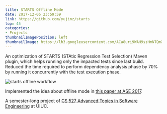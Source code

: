 ```yaml
---
title: STARTS Offline Mode
date: 2017-12-05 23:59:59
link: https://github.com/yujinz/starts
top: 45
categories:
- Projects
thumbnailImagePosition: left
thumbnailImage: https://lh3.googleusercontent.com/ACa8uri9WAH9szHmNTQmX-GJb1-pOK-EpbufmiPG6UXzyd4A_eIQWhf_m_4qck6XQ_HJrmggTWAaMAeDleknov0i5y53VSPAbcB6K7m5lQG6mzgoUMLYk_6jXrFA4sMJ50AHe-bfHo9AqrlBjwv6T0Z6LeFB4YriuKMSzcBjc5Let2otPgvmmMzFyCs_s8igBcGXZaZVpcW9-5azceHIaF-l9NusZw1o9EVKadeoUZxVMZaojNQxE-EKS_yWA0a4LvNXkjg1zi4bJXlHILWHkGDXdE243tMGfBq3m_3krvPoY2UhK58CIW4-Ihw8SCHe0Fxz389Oidk_U3wTTPZ9S8kP3vd0wfROG8Mj7b87e3bXe5GBXdebCrnpvvGGJeP7Dh_NR7tlBH0FqNnav6AF_Fp2mu7EAzkwEQ4dS2DvCMkVW5n8YwXBO_RhBnrErmyjRCU05wG2HYYDM8lYeP7sIVFkVeaOp0caJZ_-dQ3paF3uA0rEQNv9oK7fWiigoTwidlX74RuZbIGdtr3XXe1jXM7UrFQMHARaLtblu34745plS6BqDOOFAbhZi2f8hBVpUpz7DgvHkh6-tixBMIVfQWIPyU96NZ6WKJFO8DKUBveyg5t3qTK4Jzgae4PIuNofarmJXojmHfGigP_qAyPDjsyiYu7pATbl=w500-h480-no
---
```


An optimization of STARTS (STAtic Regression Test Selection) Maven plugin, which helps running only the impacted tests since last build. Reduced the time required to perform dependency analysis phase by 70% by running it concurrently with the test execution phase.
<!-- more -->

![starts offline workflow](https://lh3.googleusercontent.com/iPvJCKC6MGpAsM4-O0_2yNIxUcHnhVYI4GiHrGacqCBn5kmrq4dNX_J0x6Vbti_gZSFfJ5h93lkpd4pQCe2QoqSNwQ-RB1gMQvT9WJWE947uS-s-o2vKeglHOWmA83pri0_H_go58VmOfaDPrjwza7rQDK11hhnvwK8W98qzSgWVc9WiTpLCg89ewvBkUrqId3-JPUD72C2axzg6esouq2wj07WbsPpfKjSY0oN0NvlZuJohwobnyPvNx_9tJjv-iph9xJ8lfoqhMlf3XnIOL4RW-CGzLHiRRjcRr8cJveAjw9UFrXX0S1wCu7vyqMs0Q4bG8odBr3YefcHd5MSJVch4oaL3ckiWVhBhEgZfMLjc_6dRXhOEsluXrKzfDm5eODTQVfOqonDAl0_g5R2AHZtawHBv2X_HjAedCVouD2gcWpoJOQBpjCiMISkwIKpl-VJMkSy2dINUUWQU47jiuimvkUSCWiZHnyTSBYqEEEMKpxSVvC4zjD6xEJTdHLhiFhf2ny8_k7l5x1vm5xz2I2vbA4kZNdMedHOYA5hN2gmZTsVfewWoDQ3sqW7soQ93LCySvOGaEDAGwuHHpTEETK4-mIyK6aLLff-It0A=w740-h309-no)

Implemented the idea about offline mode in [this paper at ASE 2017](http://mir.cs.illinois.edu/legunsen/pubs/LegunsenETALSTARTSDemo.pdf).

A semester-long project of [CS 527 Advanced Topics in Software Engineering](https://wiki.illinois.edu/wiki/display/cs527fa17) at UIUC.